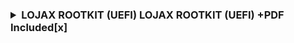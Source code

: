 ### <details><summary> LOJAX ROOTKIT (UEFI) LOJAX ROOTKIT (UEFI) +PDF Included[x] </summary>Look in the repo files.</details>
